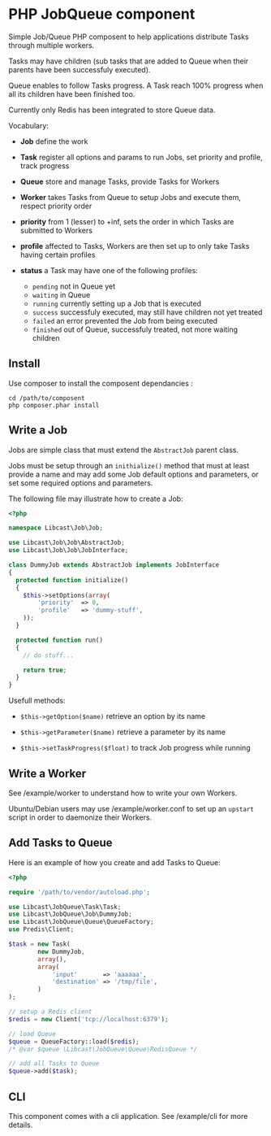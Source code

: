 PHP JobQueue component
======================

Simple Job/Queue PHP composent to help applications distribute Tasks through 
multiple workers.

Tasks may have children (sub tasks that are added to Queue when their parents 
have been successfuly executed).

Queue enables to follow Tasks progress. A Task reach 100% progress when all its 
children have been finished too.

Currently only Redis has been integrated to store Queue data.

Vocabulary:

  * **Job** define the work

  * **Task** register all options and params to run Jobs, set priority and 
    profile, track progress

  * **Queue** store and manage Tasks, provide Tasks for Workers

  * **Worker** takes Tasks from Queue to setup Jobs and execute them, respect 
    priority order

  * **priority** from 1 (lesser) to +inf, sets the order in which Tasks are 
    submitted to Workers

  * **profile** affected to Tasks, Workers are then set up to only take Tasks 
    having certain profiles

  * **status** a Task may have one of the following profiles: 
    - `pending`  not in Queue yet
    - `waiting`  in Queue
    - `running`  currently setting up a Job that is executed
    - `success`  successfuly executed, may still have children not yet treated
    - `failed`   an error prevented the Job from being executed
    - `finished` out of Queue, successfuly treated, not more waiting children

Install
-------

Use composer to install the composent dependancies :

	cd /path/to/composent
	php composer.phar install


Write a Job
-----------

Jobs are simple class that must extend the `AbstractJob` parent class.

Jobs must be setup through an `inithialize()` method that must at least provide 
a name and may add some Job default options and parameters, or set some required 
options and parameters.

The following file may illustrate how to create a Job:

```php
<?php

namespace Libcast\Job\Job;

use Libcast\Job\Job\AbstractJob;
use Libcast\Job\Job\JobInterface;

class DummyJob extends AbstractJob implements JobInterface
{
  protected function initialize()
  {	
    $this->setOptions(array(
        'priority'  => 0,
        'profile'   => 'dummy-stuff',
    ));
  }

  protected function run()
  {
    // do stuff...

    return true;
  }
}
```

Usefull methods:

  * `$this->getOption($name)`        retrieve an option by its name

  * `$this->getParameter($name)`     retrieve a parameter by its name

  * `$this->setTaskProgress($float)` to track Job progress while running


Write a Worker
--------------

See /example/worker to understand how to write your own Workers.

Ubuntu/Debian users may use /example/worker.conf to set up an `upstart` script 
in order to daemonize their Workers.


Add Tasks to Queue
------------------

Here is an example of how you create and add Tasks to Queue:

```php
<?php

require '/path/to/vendor/autoload.php';

use Libcast\JobQueue\Task\Task;
use Libcast\JobQueue\Job\DummyJob;
use Libcast\JobQueue\Queue\QueueFactory;
use Predis\Client;

$task = new Task(
        new DummyJob,
        array(),
        array(
            'input'       => 'aaaaaa',
            'destination' => '/tmp/file',
        )
);

// setup a Redis client
$redis = new Client('tcp://localhost:6379');

// load Queue
$queue = QueueFactory::load($redis); 
/* @var $queue \Libcast\JobQueue\Queue\RedisQueue */

// add all Tasks to Queue
$queue->add($task);
```


CLI
---

This component comes with a cli application.
See /example/cli for more details.